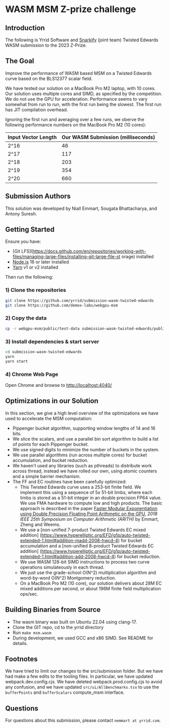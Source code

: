 # WASM MSM Z-prize challenge

## Introduction

The following is Yrrid Software and [Snarkify](https://snarkify.io/) (joint team) Twisted Edwards WASM submission to the 2023 Z-Prize.

## The Goal

Improve the performance of WASM based MSM on a Twisted Edwards curve based on the BLS12377 scalar field.

We have tested our solution on a MacBook Pro M2 laptop, with 10 cores.  Our solution uses multiple cores and
SIMD, as specified by the competition.  We do not use the GPU for acceleration.  Performance seems
to vary somewhat from run to run, with the first run being the slowest.  The first run has JIT compilation overhead.
 
Ignoring the first run and averaging over a few runs, we oberve the following performance numbers on the MacBook Pro M2
(10 cores):

|Input Vector Length | Our WASM Submission (milliseconds) | 
| --- | --- |
| 2^16 | 46 |
| 2^17 | 117 |
| 2^18 | 203 | 
| 2^19 | 354 | 
| 2^20 | 660 | 

## Submission Authors

This solution was developed by Niall Emmart, Sougata Bhattacharya, and Antony Suresh.  

## Getting Started

Ensure you have:

- [Git LFS](https://docs.github.com/en/repositories/working-with-files/managing-large-files/installing-git-large-file-st
orage)  installed
- [Node.js](https://nodejs.org) 16 or later installed
- [Yarn](https://yarnpkg.com) v1 or v2 installed

Then run the following:

### 1) Clone the repositories

```bash
git clone https://github.com/yrrid/submission-wasm-twisted-edwards
git clone https://github.com/demox-labs/webgpu-msm
```

### 2) Copy the data

```bash
cp -r webgpu-msm/public/test-data submission-wasm-twisted-edwards/public
```

### 3) Install dependencies & start server

```bash
cd submission-wasm-twisted-edwards
yarn
yarn start
```

### 4) Chrome Web Page

Open Chrome and browse to [http://localhost:4040/](http://localhost:4040/)

## Optimizations in our Solution

In this section, we give a high level overview of the optimizations we have used to accelerate the MSM computation:

-  Pippenger bucket algorithm, supporting window lengths of 14 and 16 bits.
-  We slice the scalars, and use a parallel bin sort algorithm to build a list of points for each Pippenger bucket.
-  We use signed digits to minimize the number of buckets in the system.
-  We use parallel algorithms (run across multiple cores) for bucket accumulation, and bucket reduction.
-  We haven't used any libraries (such as pthreads) to distribute work across thread, instead we have rolled our
   own, using atomic counters and a simple barrier mechanism.  
-  The FF and EC routines have been carefully optimized:
   - This Twisted Edwards curve uses a 253-bit finite field.  We implement this using a sequence
     of 5x 51-bit limbs, where each limbs is stored as a 51-bit integer in an double precision
     FP64 value.   We use FMA hardware to compute low and high products.  The basic approach
     is described in the paper [Faster Modular Exponentiation using Double Precision Floating
     Point Arithmetic on the GPU](http://www.acsel-lab.com/arithmetic/arith25/pdf/17.pdf), 
     *2018 IEEE 25th Symposium on Computer Arithmetic (ARITH)* by Emmart, Zheng and Weems.
   - We use a [non-unified 7-product Twisted Edwards EC mixed addition]
     (https://www.hyperelliptic.org/EFD/g1p/auto-twisted-extended-1.html#addition-madd-2008-hwcd-4)
     for bucket accumulation and a [non-unified 8-product Twisted Edwards EC addition]
     (https://www.hyperelliptic.org/EFD/g1p/auto-twisted-extended-1.html#addition-add-2008-hwcd-4)
     for bucket reduction.  
   - We use WASM 128-bit SIMD instructions to process two curve operations simulateously in each thread.
   - We just use the grade-school O(N^2) multiplication algorithm and word-by-word O(N^2) Montgomery
     reduction.
   - On a MacBook Pro M2 (10 core), our solution delivers about 28M EC mixed additions per second, or
     about 196M finite field multiplication ops/sec.

## Building Binaries from Source

- The wasm binary was built on Ubuntu 22.04 using clang-17.
- Clone the GIT repo, cd to the yrrid directory
- Run `make msm.wasm` 
- During development, we used GCC and x86 SIMD.  See README for details.

## Footnotes

We have tried to limit our changes to the src/submission folder.  But we have had make a few edits
to the tooling files.  In particular, we have updated webpack.dev.config.cjs.  We have deleted 
webpack.prod.config.cjs to avoid any confusion, and we have updated `src/ui/AllBenchmarks.tsx`
to use the `bufferPoints` and `bufferScalars` compute_msm interface.

## Questions

For questions about this submission, please contact `nemmart at yrrid.com`.
